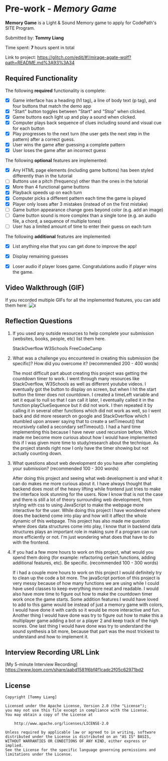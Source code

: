 # Pre-work - *Memory Game*

**Memory Game** is a Light & Sound Memory game to apply for CodePath's SITE Program. 

Submitted by: **Tommy Liang**

Time spent: **7** hours spent in total

Link to project: https://glitch.com/edit/#!/mirage-agate-wolf?path=README.md%3A93%3A34

## Required Functionality

The following **required** functionality is complete:

* [x] Game interface has a heading (h1 tag), a line of body text (p tag), and four buttons that match the demo app
* [x] "Start" button toggles between "Start" and "Stop" when clicked. 
* [x] Game buttons each light up and play a sound when clicked. 
* [x] Computer plays back sequence of clues including sound and visual cue for each button
* [x] Play progresses to the next turn (the user gets the next step in the pattern) after a correct guess. 
* [x] User wins the game after guessing a complete pattern
* [x] User loses the game after an incorrect guess

The following **optional** features are implemented:

* [x] Any HTML page elements (including game buttons) has been styled differently than in the tutorial
* [ ] Buttons use a pitch (frequency) other than the ones in the tutorial
* [x] More than 4 functional game buttons
* [x] Playback speeds up on each turn
* [x] Computer picks a different pattern each time the game is played
* [x] Player only loses after 3 mistakes (instead of on the first mistake)
* [ ] Game button appearance change goes beyond color (e.g. add an image)
* [ ] Game button sound is more complex than a single tone (e.g. an audio file, a chord, a sequence of multiple tones)
* [ ] User has a limited amount of time to enter their guess on each turn

The following **additional** features are implemented:

- [x] List anything else that you can get done to improve the app!
- [x] Display remaining guesses
- [x] Loser audio if player loses game. Congratulations audio if player wins the game.


## Video Walkthrough (GIF)

If you recorded multiple GIFs for all the implemented features, you can add them here:
![x](http://g.recordit.co/VVotERqTVO.gif)


## Reflection Questions
1. If you used any outside resources to help complete your submission (websites, books, people, etc) list them here. 

    StackOverflow
    W3Schools
    FreeCodeCamp 

2. What was a challenge you encountered in creating this submission (be specific)? How did you overcome it? (recommended 200 - 400 words) 

    The most difficult part abuot creating this project was getting the countdown timer to work. I went through many resources like StackOverflow, W3Schools as well as different youtube videos.
    I eventually got the button to display on screen, but when I hit the start button the timer does not countdown. I created a timeLeft variable and set it equal to null so that I can call it later, I eventually called it in the function playClueSequence but it did not work. I then repeated it by calling it in several other functions which did not work as well, so I went back and did more research on google and StackOverflow which I stumbled upon answer saying that to create a setTimeout() that recursively called a secondary setTimeout(). I had a hard time implementing this because I have never used recursion before. Which made me become more curious about how I would have implemented this if I was given more time to study/research about the technique. As the project stands right now I only have the timer showing but not actually counting down.


3. What questions about web development do you have after completing your submission? (recommended 100 - 300 words) 

    After doing this project and seeing what web development is and what it can do makes me more curious about it. I have always thought that backend does most of the heavy lifting while frontend just tries to make
    the interface look stunning for the users. Now I know that is not the case and there is still a lot of theory surrounding web development, from styling with css to using JavaScript to make the webpage more interactive for the user. While doing this project I have wondered where does the backend come into play and how will it affect the whole dynamic of this webpage. This project has also made me question where does
    data structures come into play, I know that in backend data structures plays an important role in making sure if a program can run more efficiently or not. I'm just wondering what does that have to do with the frontend.

4. If you had a few more hours to work on this project, what would you spend them doing (for example: refactoring certain functions, adding additional features, etc). Be specific. (recommended 100 - 300 words) 
    
    If i had a couple more hours to work on this project I would definitely try to clean up the code a bit more. The javaScript portion of this project is very messy because of how many functions we are using
    while I could have used classes to keep everything more neat and readable. I would also have more time to figure out how to make the countdown timer work once the game starts. Some addition features I would have loved to add to this game would be instead of just a memory game with colors, I would have done it with cards so it would be more interactive and fun. Another thing I would have done was try to figure out how to make this a multiplayer game adding a bot or a player 2 and keep track of the high scores. One last thing I would have done was try to understand the sound synthesis a bit more, because that part was the most trickiest to understand and how to implement it.   



## Interview Recording URL Link

[My 5-minute Interview Recording] https://www.loom.com/share/aabd1581f6bf4f1cadc2f05c62971bd2


## License

    Copyright [Tommy Liang]

    Licensed under the Apache License, Version 2.0 (the "License");
    you may not use this file except in compliance with the License.
    You may obtain a copy of the License at

        http://www.apache.org/licenses/LICENSE-2.0

    Unless required by applicable law or agreed to in writing, software
    distributed under the License is distributed on an "AS IS" BASIS,
    WITHOUT WARRANTIES OR CONDITIONS OF ANY KIND, either express or implied.
    See the License for the specific language governing permissions and
    limitations under the License.

